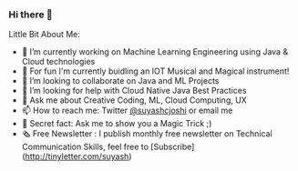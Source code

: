 ### Hi there 👋

<!--
**suyashjoshi/suyashjoshi** is a ✨ _special_ ✨ repository because its `README.md` (this file) appears on your GitHub profile.
-->

Little Bit About Me:

- 🔭 I’m currently working on Machine Learning Engineering using Java & Cloud technologies
- 🌱 For fun I'm currently buidling an IOT Musical and Magical instrument!
- 👯 I’m looking to collaborate on Java and ML Projects
- 🤔 I’m looking for help with Cloud Native Java Best Practices
- 💬 Ask me about Creative Coding, ML, Cloud Computing, UX
- 📫 How to reach me: Twitter [@suyashcjoshi](https://twitter.com/suyashcjoshi) or email me
- 🎩 Secret fact: Ask me to show you a Magic Trick ;)
- 🗞 Free Newsletter : I publish monthly free newsletter on Technical Communication Skills, feel free to [Subscribe] (http://tinyletter.com/suyash)
